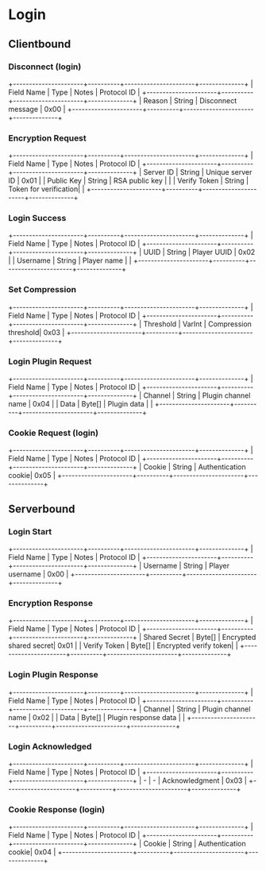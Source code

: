 # Login

## Clientbound

### Disconnect (login)
+----------------------+----------+----------------------+--------------+
| Field Name           | Type     | Notes                | Protocol ID  |
+----------------------+----------+----------------------+--------------+
| Reason               | String   | Disconnect message   | 0x00         |
+----------------------+----------+----------------------+--------------+

### Encryption Request
+----------------------+----------+----------------------+--------------+
| Field Name           | Type     | Notes                | Protocol ID  |
+----------------------+----------+----------------------+--------------+
| Server ID            | String   | Unique server ID     | 0x01         |
| Public Key           | String   | RSA public key       |              |
| Verify Token         | String   | Token for verification|              |
+----------------------+----------+----------------------+--------------+

### Login Success
+----------------------+----------+----------------------+--------------+
| Field Name           | Type     | Notes                | Protocol ID  |
+----------------------+----------+----------------------+--------------+
| UUID                 | String   | Player UUID          | 0x02         |
| Username             | String   | Player name          |              |
+----------------------+----------+----------------------+--------------+

### Set Compression
+----------------------+----------+----------------------+--------------+
| Field Name           | Type     | Notes                | Protocol ID  |
+----------------------+----------+----------------------+--------------+
| Threshold            | VarInt   | Compression threshold| 0x03         |
+----------------------+----------+----------------------+--------------+

### Login Plugin Request
+----------------------+----------+----------------------+--------------+
| Field Name           | Type     | Notes                | Protocol ID  |
+----------------------+----------+----------------------+--------------+
| Channel              | String   | Plugin channel name  | 0x04         |
| Data                 | Byte[]   | Plugin data          |              |
+----------------------+----------+----------------------+--------------+

### Cookie Request (login)
+----------------------+----------+----------------------+--------------+
| Field Name           | Type     | Notes                | Protocol ID  |
+----------------------+----------+----------------------+--------------+
| Cookie               | String   | Authentication cookie| 0x05         |
+----------------------+----------+----------------------+--------------+

## Serverbound

### Login Start
+----------------------+----------+----------------------+--------------+
| Field Name           | Type     | Notes                | Protocol ID  |
+----------------------+----------+----------------------+--------------+
| Username             | String   | Player username      | 0x00         |
+----------------------+----------+----------------------+--------------+

### Encryption Response
+----------------------+----------+----------------------+--------------+
| Field Name           | Type     | Notes                | Protocol ID  |
+----------------------+----------+----------------------+--------------+
| Shared Secret        | Byte[]   | Encrypted shared secret| 0x01       |
| Verify Token         | Byte[]   | Encrypted verify token|              |
+----------------------+----------+----------------------+--------------+

### Login Plugin Response
+----------------------+----------+----------------------+--------------+
| Field Name           | Type     | Notes                | Protocol ID  |
+----------------------+----------+----------------------+--------------+
| Channel              | String   | Plugin channel name  | 0x02         |
| Data                 | Byte[]   | Plugin response data |              |
+----------------------+----------+----------------------+--------------+

### Login Acknowledged
+----------------------+----------+----------------------+--------------+
| Field Name           | Type     | Notes                | Protocol ID  |
+----------------------+----------+----------------------+--------------+
| -                    | -        | Acknowledgment       | 0x03         |
+----------------------+----------+----------------------+--------------+

### Cookie Response (login)
+----------------------+----------+----------------------+--------------+
| Field Name           | Type     | Notes                | Protocol ID  |
+----------------------+----------+----------------------+--------------+
| Cookie               | String   | Authentication cookie| 0x04         |
+----------------------+----------+----------------------+--------------+
